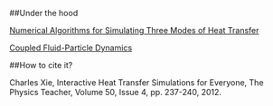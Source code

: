 ##Under the hood

[Numerical Algorithms for Simulating Three Modes of Heat Transfer](https://medium.com/@charlesxie/numerical-algorithms-for-simulating-three-modes-of-heat-transfer-e65fca9baf50)

[Coupled Fluid-Particle Dynamics](https://medium.com/@charlesxie/coupled-fluid-particle-dynamics-a56647e68d75)


##How to cite it?

Charles Xie, Interactive Heat Transfer Simulations for Everyone, The Physics Teacher, Volume 50, Issue 4, pp. 237-240, 2012.


